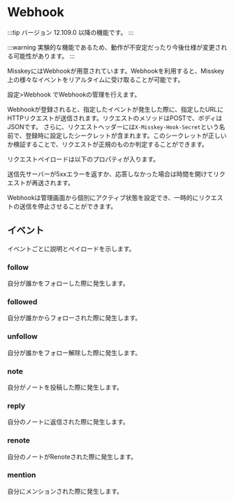 # Webhook
:::tip
バージョン 12.109.0 以降の機能です。
:::

:::warning
実験的な機能であるため、動作が不安定だったり今後仕様が変更される可能性があります。
:::

MisskeyにはWebhookが用意されています。Webhookを利用すると、Misskey上の様々なイベントをリアルタイムに受け取ることが可能です。

設定>Webhook でWebhookの管理を行えます。

Webhookが登録されると、指定したイベントが発生した際に、指定したURLにHTTPリクエストが送信されます。リクエストのメソッドはPOSTで、ボディはJSONです。
さらに、リクエストヘッダーには`X-Misskey-Hook-Secret`という名前で、登録時に設定したシークレットが含まれます。このシークレットが正しいか検証することで、リクエストが正規のものか判定することができます。

リクエストペイロードは以下のプロパティが入ります。

<MkSchemaViewerItemObject :schema="{
	type: 'object',
	properties: {
		hookId: {
			type: 'string',
			description: 'Webhook ID',
		},
		userId: {
			type: 'string',
			description: 'Webhook作成者のユーザーID',
		},
		eventId: {
			type: 'string',
			description: 'イベントのID',
		},
		createdAt: {
			type: 'integer',
			description: 'イベントが発生した日時(UNIX time、ミリ秒)',
		},
		type: {
			type: 'string',
			description: 'イベントの種類',
		},
		body: {
			type: 'object',
			description: 'イベントのペイロード',
		},
	}
}"/>

送信先サーバーが5xxエラーを返すか、応答しなかった場合は時間を開けてリクエストが再送されます。

Webhookは管理画面から個別にアクティブ状態を設定でき、一時的にリクエストの送信を停止させることができます。

## イベント
イベントごとに説明とペイロードを示します。

### follow
自分が誰かをフォローした際に発生します。

<MkSchemaViewerItemObject :schema="{
	type: 'object',
	properties: {
		user: {
			$ref: 'misskey://User',
			description: 'フォローしたユーザー',
		},
	}
}"/>

### followed
自分が誰かからフォローされた際に発生します。

<MkSchemaViewerItemObject :schema="{
	type: 'object',
	properties: {
		user: {
			$ref: 'misskey://User',
			description: 'フォローを行ったユーザー',
		},
	}
}"/>

### unfollow
自分が誰かをフォロー解除した際に発生します。

<MkSchemaViewerItemObject :schema="{
	type: 'object',
	properties: {
		user: {
			$ref: 'misskey://User',
			description: 'フォロー解除したユーザー',
		},
	}
}"/>

### note
自分がノートを投稿した際に発生します。

<MkSchemaViewerItemObject :schema="{
	type: 'object',
	properties: {
		note: {
			$ref: 'misskey://Note',
			description: '作成されたノート',
		},
	}
}"/>

### reply
自分のノートに返信された際に発生します。

<MkSchemaViewerItemObject :schema="{
	type: 'object',
	properties: {
		note: {
			$ref: 'misskey://Note',
			description: '返信',
		},
	}
}"/>

### renote
自分のノートがRenoteされた際に発生します。

<MkSchemaViewerItemObject :schema="{
	type: 'object',
	properties: {
		note: {
			$ref: 'misskey://Note',
			description: 'Renote',
		},
	}
}"/>

### mention
自分にメンションされた際に発生します。

<MkSchemaViewerItemObject :schema="{
	type: 'object',
	properties: {
		note: {
			$ref: 'misskey://Note',
			description: 'メンションを含むノート',
		},
	}
}"/>

